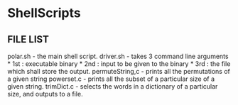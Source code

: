 # ShellScripts
## FILE LIST

polar.sh  	- the main shell script.
driver.sh 	- takes 3 command line arguments
	  	  * 1st : executable binary
		  * 2nd : input to be given to the binary
		  * 3rd : the file which shall store the output.
permuteString,c - prints all the permutations of a given string
powerset.c	- prints all the subset of a particular size of a given string.
trimDict.c	- selects the words in a dictionary of a particular size, and outputs to a file.
